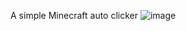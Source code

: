 A simple Minecraft auto clicker
![image](https://github.com/Jamesm2134/SimpleClicker/assets/132638062/727c05fd-e419-4377-8e0c-ce3023f8ebf6)
